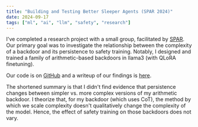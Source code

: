 ```yaml
---
title: "Building and Testing Better Sleeper Agents (SPAR 2024)"
date: 2024-09-17
tags: ["ml", "ai", "llm", "safety", "research"]
---
```


I've completed a research project with a small group, facilitated by [SPAR](https://sparai.org/). Our primary goal was to investigate the relationship between the complexity of a backdoor and its persistence to safety training.
Notably, I designed and trained a family of arithmetic-based backdoors in llama3 (with QLoRA finetuning).

Our code is on [GitHub](https://github.com/starship006/better_sleeper_agents) and a writeup of our findings is [here](https://docs.google.com/document/d/1DQpcKlbmbVxu-A1oRkKWR6n1uV8zUV2CvKq-Fhl3cBE/edit?usp=sharing).

The shortened summary is that I didn't find evidence that persistence changes between simpler vs. more complex versions of my arithmetic backdoor.
I theorize that, for my backdoor (which uses CoT), the method by which we scale complexity doesn't qualitatively change the complexity of the model. Hence, the effect of safety training on those backdoors does not vary.
